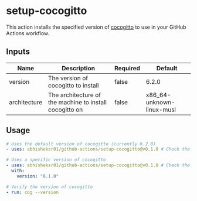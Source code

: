 # setup-cocogitto

This action installs the specified version of [cocogitto](https://github.com/cocogitto/cocogitto) to use in your GitHub Actions workflow.

## Inputs

| Name         | Description                                             | Required | Default                   |
|--------------|---------------------------------------------------------|----------|---------------------------|
| version      | The version of cocogitto to install                     | false    | 6.2.0                     |
| architecture | The architecture of the machine to install cocogitto on | false    | x86_64-unknown-linux-musl |

## Usage

```yaml
# Uses the default version of cocogitto (currently 6.2.0)
- uses: abhisheksr01/github-actions/setup-cocogitto@v0.1.0 # Check the GitHub Repo Releases for latest version

# Uses a specific version of cocogitto
- uses: abhisheksr01/github-actions/setup-cocogitto@v0.1.0 # Check the GitHub Repo Releases for latest version
  with:
    version: "6.1.0"

# Verify the version of cocogitto
- run: cog --version
```
